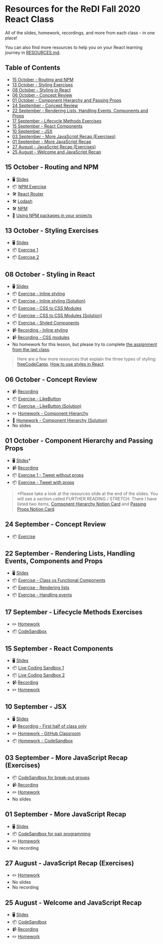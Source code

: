 # Resources for the ReDI Fall 2020 React Class

All of the slides, homework, recordings, and more from each class - in one place! 

You can also find more resources to help you on your React learning journey in [RESOURCES.md](./RESOURCES.md).

## Table of Contents

- [15 October - Routing and NPM](15-october---routing-and-npm)
- [13 October - Styling Exercises](#13-october---styling-exercises)
- [08 October - Styling in React](#08-october---styling-in-react)
- [06 October - Concept Review](#06-october---concept-review)
- [01 October - Component Hierarchy and Passing Props](#01-october---component-hierarchy-and-passing-props)
- [24 September - Concept Review](#24-september---concept-review)
- [22 September - Rendering Lists, Handling Events, Components and Props](#22-september---rendering-lists-handling-events-components-and-props)
- [17 September - Lifecycle Methods Exercises](#17-september---lifecycle-methods-exercises)
- [15 September - React Components](#15-september---react-components)
- [10 September - JSX](#10-september---jsx)
- [03 September - More JavaScript Recap (Exercises)](#03-september---more-javascript-recap-exercises)
- [01 September - More JavaScript Recap](#01-september---more-javascript-recap)
- [27 August - JavaScript Recap (Exercises)](#27-august---javascript-recap-exercises)
- [25 August - Welcome and JavaScript Recap](#25-august---welcome-and-javascript-recap)

## 15 October - Routing and NPM

- 🖥  [Slides](https://docs.google.com/presentation/d/1_81j-TsL7CM5qh5w63RDle_A5_LhUX88zPmruxXzRIw/edit?usp=sharing)
- 📦  [NPM Exercise](https://codesandbox.io/s/loving-tharp-4httw?file=/src/App.js)
- 🛠 [React Router](https://reactrouter.com/web/guides/quick-start)
- 🛠 [Lodash](https://lodash.com/docs/4.17.15)
- 🛠 [NPM](https://www.npmjs.com)
- 📖 [Using NPM packages in your projects](https://docs.npmjs.com/using-npm-packages-in-your-projects)

## 13 October - Styling Exercises

- 🖥  [Slides](https://docs.google.com/presentation/d/1G9GeQfWft8EMom9NP_JALuKSY4O8zlpfJMZAFWtaAAc/edit?usp=sharing)
- 📦  [Exercise 1](https://codesandbox.io/s/week-8-exercise-1-z4qku?file=/src/App.js)
- 📦  [Exercise 2](https://codesandbox.io/s/week-8-exercise-2-xzg4m?file=/src/App.js)

## 08 October - Styling in React

- 🖥  [Slides](https://docs.google.com/presentation/d/1GiTx2I5zAwgpoSmRlRZnKKEgqmME1aqZ_NIQUSpGl0k/edit?usp=sharing)
- 📦  [Exercise - Inline styling](https://codesandbox.io/s/redi-react-fall-2020inline-styling-practice-rgmlz?file=/src/App.js)
- 📦  [Exercise - Inline styling (Solution)](https://codesandbox.io/s/redi-react-fall-2020inline-styling-practice-solutions-ydhpk?file=/src/App.js)
- 📦  [Exercise - CSS to CSS Modules](https://codesandbox.io/s/css-to-modules-exercise-231ym?file=/src/App.js)
- 📦  [Exercise - CSS to CSS Modules (Solution)](https://codesandbox.io/s/css-modules-design-qroru)
- 📦  [Exercise - Styled Components](https://codesandbox.io/s/css-to-modules-exercise-forked-f4f1k?file=/src/App.js)
- 📹 [Recording - Inline styling](https://youtu.be/U-1AnN4-OG0)
- 📹 [Recording - CSS modules](https://youtu.be/ScVcManIZck)
- No homework for this lesson, but please try to complete [the assignment from the last class](#06-october---concept-review).

> Here are a few more resources that explain the three types of styling: [freeCodeCamp](https://www.freecodecamp.org/news/the-react-handbook-b71c27b0a795/#section-5-styling), [How to use styles in React](https://malcoded.com/posts/react-component-style/).

## 06 October - Concept Review

- 📹 [Recording](https://www.youtube.com/watch?v=2nuHswwdApA)
- 📦 [Exercise - LikeButton](https://codesandbox.io/s/redi-react-fall-202011-exercises-reusable-like-button-cyqce)
- 📦 [Exercise - LikeButton (Solution)](https://codesandbox.io/s/redi-react-fall-202011-exercises-reusable-like-button-solution-ofuje)
- ✏️  [Homework - Component Hierarchy](https://codesandbox.io/s/redi-react-fall-202011-exercises-component-hierarchy-p5u4c)
- 📝 [Homework - Component Hierarchy (Solution)](https://codesandbox.io/s/redi-react-fall-202011-exercises-component-hierarchy-solution-k8b3s)
- No slides

## 01 October - Component Hierarchy and Passing Props

- 🖥  [Slides](https://docs.google.com/presentation/d/1_81j-TsL7CM5qh5w63RDle_A5_LhUX88zPmruxXzRIw/edit?usp=sharing)*
- 📹 [Recording](https://www.youtube.com/watch?v=q7n5rOActho)
- 📦  [Exercise 1 - Tweet without props](https://codesandbox.io/s/static-tweet-live-intsz)
- 📦  [Exercise - Tweet with props](https://codesandbox.io/s/props-tweet-live-v3cif)

> *Please take a look at the resources slide at the end of the slides. You will see a section called FURTHER READING / STRETCH. There I have listed two items, [Component Hierarchy Notion Card](https://www.notion.so/binarylights/CO2-Component-hierarchy-4fd549df0a8a431d8f62ea04b4014757) and [Passing Props Notion Card](https://www.notion.so/binarylights/CO3-Passing-props-a2e096e976704c6eb4e4cf361c59861e).

## 24 September - Concept Review

- 📦  [Exercise](https://codesandbox.io/s/exercise-to-do-qfl84?file=/src/App.js)

## 22 September - Rendering Lists, Handling Events, Components and Props

- 🖥  [Slides](https://docs.google.com/presentation/d/1zUhqFvxCSqbbCrLZDETKA_rYsIEP5e_IwVyQ0ylYcSw/edit?usp=sharing)
- 📦  [Exercise - Class vs Functional Components](https://codesandbox.io/s/classcomponent-vs-functionalcomponent-u7jid)
- 📦  [Exercise - Rendering lists](https://codesandbox.io/s/rendering-lists-5lc6q)
- 📦  [Exercise - Handling events](https://codesandbox.io/s/handling-events-27t9q)

## 17 September - Lifecycle Methods Exercises

- ✏️  [Homework](https://classroom.github.com/a/0Vj5TxX0)
- 📦  [CodeSandbox](https://codesandbox.io/s/github/redi-react-fall-2020/06-exercises-lifecycle-methods?file=/src/student/Member.js)

## 15 September - React Components

- 🖥  [Slides](https://docs.google.com/presentation/d/1kn8F0ywptQxdcNC2RrKzD1DuHGVosCKjFbTzPMCULIg/edit#slide=id.g641d900745_8_1)
- 📦  [Live Coding Sandbox 1](https://codesandbox.io/s/focused-bohr-m52ts?file=/src/App.jsx)
- 📦  [Live Coding Sandbox 2](https://codesandbox.io/s/sparkling-dream-4tnzx?file=/src/App.js)
- 📹  [Recording](https://youtu.be/U64lI0FImeQ)
- ✏️  [Homework](https://codesandbox.io/s/reactjshomework15092020-x895m?file=/src/index.js)

## 10 September - JSX

- 🖥  [Slides](https://docs.google.com/presentation/d/1lGWTBRiNPL33akDHDmsij68GVLwiTDqzYzsnBdNLoeg/edit?usp=sharing)
- 📹  [Recording - First half of class only](https://www.youtube.com/watch?v=I3WbXtfAXzo)
- ✏️  [Homework - GitHub Classroom](https://classroom.github.com/a/8eq_XaH5)
- 📦  [Homework - CodeSandbox](https://codesandbox.io/s/class-05-homework-ess6s?file=/src/App.js)


## 03 September - More JavaScript Recap (Exercises)

- 📦  [CodeSandbox for break-out groups](https://codesandbox.io/s/elated-drake-g6heu)
- 📹  [Recording](https://youtu.be/0R7pT-Lwk_0)
- ✏️  [Homework](https://classroom.github.com/a/y6Ldh5L0)
- No slides

## 01 September - More JavaScript Recap

- 🖥  [Slides](https://docs.google.com/presentation/d/1yCevrWKbT12CpTwgTDgRT4WuXpFYWLz71Rxo6GraqAY/edit?usp=sharing)
- 📦  [CodeSandbox for pair programming](https://codesandbox.io/s/arraymethodsdemo-3hibp?file=/src/index.js)
- ✏️  [Homework](https://classroom.github.com/a/U3FuZWUG)
- No recording

## 27 August - JavaScript Recap (Exercises)

- ✏️  [Homework](https://classroom.github.com/a/SIngsQip)
- No slides
- No recording

## 25 August - Welcome and JavaScript Recap

- 🖥  [Slides](https://docs.google.com/presentation/d/1fU85_opIuKpib0-_2Owk2gkcvf8HIaoIaLra6FlGCq4/edit?usp=sharing)
- 📦  [CodeSandbox]()
- 📹  [Recording](https://www.youtube.com/watch?v=XI3DHGT4_lo)
- ✏️  [Homework](https://classroom.github.com/a/X5WVJqLg)
